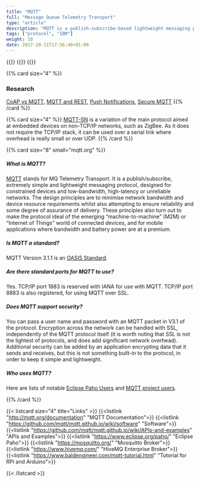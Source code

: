 ```yaml
---
title: "MQTT"
full: "Message Queue Telemetry Transport"
type: "article"
description: "MQTT is a publish-subscribe-based lightweight messaging protocol for use on top of TCP/IP. It is designed for connections where a small code footprint is required or the network bandwidth is limited."
tags: ["protocol", "IBM"]
weight: 10
date: 2017-10-11T17:56:48+01:00
---
```


{{<card size="4" small="Wikipedia" style="info">}}
{{<description>}}
{{</card>}}

{{% card size="4" %}}
### Research
[CoAP vs MQTT](https://www.researchgate.net/profile/Hwee_Xian_Tan/publication/267636202_Performance_evaluation_of_MQTT_and_CoAP_via_a_common_middleware/links/5636d46d08ae75884114e431/Performance-evaluation-of-MQTT-and-CoAP-via-a-common-middleware.pdf), [MQTT and REST](http://ieeexplore.ieee.org/abstract/document/6362813/), [Push Notifications](https://www.researchgate.net/profile/Yong_Wang29/publication/266650239_Design_and_Implementation_of_Push_Notification_System_Based_on_the_MQTT_Protocol/links/56ae0c0408ae19a38515f575/Design-and-Implementation-of-Push-Notification-System-Based-on-the-MQTT-Protocol.pdf), [Secure MQTT](http://ieeexplore.ieee.org/abstract/document/7280018/)
{{% /card %}}

{{% card size="4" %}}
[MQTT-SN](http://mqtt.org/MQTT-S_spec_v1.2.pdf) is a variation of the main protocol aimed at embedded devices on non-TCP/IP networks, such as ZigBee. As it does not require the TCP/IP stack, it can be used over a serial link where overhead is really small or over UDP.
{{% /card %}}

{{% card size="8" small="mqtt.org" %}}
##### What is MQTT?
[MQTT](http://mqtt.org/) stands for MQ Telemetry Transport. It is a publish/subscribe, extremely simple and lightweight messaging protocol, designed for constrained devices and low-bandwidth, high-latency or unreliable networks. The design principles are to minimise network bandwidth and device resource requirements whilst also attempting to ensure reliability and some degree of assurance of delivery. These principles also turn out to make the protocol ideal of the emerging “machine-to-machine” (M2M) or “Internet of Things” world of connected devices, and for mobile applications where bandwidth and battery power are at a premium.

##### Is MQTT a standard?
MQTT Version 3.1.1 is an [OASIS Standard](https://www.oasis-open.org/news/announcements/mqtt-version-3-1-1-becomes-an-oasis-standard).

##### Are there standard ports for MQTT to use?
Yes. TCP/IP port 1883 is reserved with IANA for use with MQTT. TCP/IP port 8883 is also registered, for using MQTT over SSL.

##### Does MQTT support security?

You can pass a user name and password with an MQTT packet in V3.1 of the protocol. Encryption across the network can be handled with SSL, independently of the MQTT protocol itself (it is worth noting that SSL is not the lightest of protocols, and does add significant network overhead). Additional security can be added by an application encrypting data that it sends and receives, but this is not something built-in to the protocol, in order to keep it simple and lightweight.

##### Who uses MQTT?
Here are lists of notable [Eclipse Paho Users](https://www.eclipse.org/paho/whoisusing/) and [MQTT project users](http://mqtt.org/projects).

{{% /card %}}

{{< listcard size="4" title="Links" >}}
    {{<listlink "http://mqtt.org/documentation" "MQTT Documentation">}}
    {{<listlink "https://github.com/mqtt/mqtt.github.io/wiki/software" "Software">}}
    {{<listlink "https://github.com/mqtt/mqtt.github.io/wiki/APIs-and-examples" "APIs and Examples">}}
    {{<listlink "https://www.eclipse.org/paho/" "Eclipse Paho">}}
    {{<listlink "https://mosquitto.org/" "Mosquitto Broker">}}
    {{<listlink "https://www.hivemq.com/" "HiveMQ Enterprise Broker">}}
    {{<listlink "https://www.baldengineer.com/mqtt-tutorial.html" "Tutorial for RPi and Arduino">}}
    
    
    
{{< /listcard >}}
